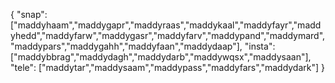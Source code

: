 {
  "snap":  ["maddyhaam","maddygapr","maddyraas","maddykaal","maddyfayr","maddyhedd","maddyfarw","maddygasr","maddyfarv","maddypand","maddymard","maddypars","maddygahh","maddyfaan","maddydaap"],
  "insta": ["maddybbrag","maddydagh","maddydarb","maddywqsx","maddysaan"],
  "tele":  ["maddytar","maddysaam","maddypass","maddyfars","maddydark"]
}
